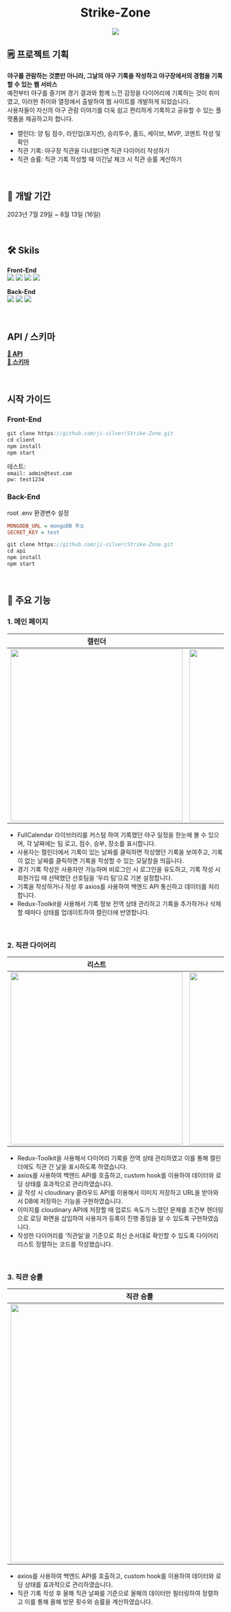 

<div align="center">
  
# Strike-Zone
 
<img src="https://github.com/ji-silver/Strike-Zone/assets/59919953/7182d4f4-4933-42ef-821c-249369c0994e">
 
</div>


## 🗒️ 프로젝트 기획
**야구를 관람하는 것뿐만 아니라, 그날의 야구 기록을 작성하고 야구장에서의 경험을 기록할 수 있는 웹 서비스** <br />
예전부터 야구를 즐기며 경기 결과와 함께 느낀 감정을 다이어리에 기록하는 것이 취미였고, 이러한 취미와 열정에서 출발하여 웹 사이트를 개발하게 되었습니다.<br />
사용자들이 자신의 야구 관람 이야기를 더욱 쉽고 편리하게 기록하고 공유할 수 있는 플랫폼을 제공하고자 합니다.

- 캘린더: 양 팀 점수, 라인업(포지션), 승리투수, 홀드, 세이브, MVP, 코멘트 작성 및 확인
- 직관 기록: 야구장 직관을 다녀왔다면 직관 다이어리 작성하기
- 직관 승률: 직관 기록 작성할 때 이긴날 체크 시 직관 승률 계산하기

<br />

## 📅 개발 기간
2023년 7월 29일 ~ 8월 13일 (16일)

<br />

## 🛠 Skils
****Front-End**** <br />
<img src="https://img.shields.io/badge/React-61DAFB?style=for-the-badge&logo=React&logoColor=black"/>
<img src="https://img.shields.io/badge/Redux-764ABC?style=for-the-badge&logo=Redux&logoColor=white"/>
<img src="https://img.shields.io/badge/Sass-CC6699?style=for-the-badge&logo=Sass&logoColor=white"/>
<img src="https://img.shields.io/badge/styled--components-DB7093?style=for-the-badge&logo=styled-components&logoColor=white"/>

****Back-End**** <br />
<img src="https://img.shields.io/badge/Node.js-339933?style=for-the-badge&logo=Node.js&logoColor=white"/>
<img src="https://img.shields.io/badge/MongoDB-47A248?style=for-the-badge&logo=MongoDB&logoColor=white"/>
<img src="https://img.shields.io/badge/Express.js-000000?style=for-the-badge&logo=express&logoColor=white"/>

<br />

## API / 스키마
<a href="https://www.notion.so/830dc7a1eabe4632a9f76e3796e9dcf5?v=3575e23e23844143b39e4da754852ff7&pvs=4" target="_blank">**📗 API**</a> <br />
<a href="https://www.notion.so/a21ed8e8164449f4be611106b5f65f81?pvs=4" target="_blank">**📕 스키마**</a>

<br />

## 시작 가이드
### Front-End
```javascript
git clone https://github.com/ji-silver/Strike-Zone.git
cd client
npm install
npm start
```
테스트:<br/>
`email: admin@test.com`<br/>
`pw: test1234`

### Back-End
root .env 환경변수 설정
```ini
MONGODB_URL = mongoDB 주소
SECRET_KEY = test
```

```javascript
git clone https://github.com/ji-silver/Strike-Zone.git
cd api
npm install
npm start
```

<br />

## 📌 주요 기능
### 1. 메인 페이지

|캘린더|기록 모달|
|------|------|
|<img src="https://github.com/ji-silver/Player/assets/59919953/e5e7ae58-1a4b-4b96-b375-ad5e1bd032ec" width="400" height="auto"/>|<img src="https://github.com/ji-silver/Player/assets/59919953/83dbd54a-237d-4acd-b40b-b7e4567d086a" width="400" height="auto"/>|

- FullCalendar 라이브러리를 커스텀 하여 기록했던 야구 일정을 한눈에 볼 수 있으며, 각 날짜에는 팀 로고, 점수, 승부, 장소를 표시합니다.
- 사용자는 캘린더에서 기록이 있는 날짜를 클릭하면 작성했던 기록을 보여주고, 기록이 없는 날짜를 클릭하면 기록을 작성할 수 있는 모달창을 띄웁니다.
- 경기 기록 작성은 사용자만 가능하며 비로그인 시 로그인을 유도하고, 기록 작성 시 회원가입 때 선택했던 선호팀을 ‘우리 팀’으로 기본 설정합니다.
- 기록을 작성하거나 작성 후 axios를 사용하여 백엔드 API 통신하고 데이터를 처리합니다.
- Redux-Toolkit을 사용해서 기록 정보 전역 상태 관리하고 기록을 추가하거나 삭제할 때마다 상태를 업데이트하여 캘린더에 반영합니다.

<br />

### 2. 직관 다이어리

|리스트|글 작성 확인|
|------|------|
|<img src="https://github.com/ji-silver/Player/assets/59919953/575772fb-746b-4e35-8514-f346db5dcc8a" width="400" height="auto"/>|<img src="https://github.com/ji-silver/Player/assets/59919953/eba22ccf-7729-4737-9947-ab08c488856b" width="400" height="auto"/>|

- Redux-Toolkit을 사용해서 다이어리 기록을 전역 상태 관리하였고 이를 통해 캘린더에도 직관 간 날을 표시하도록 하였습니다.
- axios를 사용하여 백엔드 API를 호출하고, custom hook를 이용하여 데이터와 로딩 상태를 효과적으로 관리하였습니다.
- 글 작성 시 cloudinary 클라우드 API를 이용해서 이미지 저장하고 URL을 받아와서 DB에 저장하는 기능을 구현하였습니다.
- 이미지를 cloudinary API에 저장할 때 업로드 속도가 느렸던 문제를 조건부 렌더링으로 로딩 화면을 삽입하여 사용자가 등록이 진행 중임을 알 수 있도록 구현하였습니다.
- 작성한 다이어리를 ‘직관일’을 기준으로 최신 순서대로 확인할 수 있도록 다이어리 리스트 정렬하는 코드를 작성했습니다.

<br />

### 3. 직관 승률

|직관 승률|모바일|
|------|------|
|<img src="https://github.com/ji-silver/Player/assets/59919953/6722e789-e1d7-4f87-8ed0-cf2f003a2034" width="600" height="auto"/>|<img src="https://github.com/ji-silver/Player/assets/59919953/8a2ca736-9a6a-4825-9bc9-e0e2adab23bc" width="auto" height="300"/>|

- axios를 사용하여 백엔드 API를 호출하고, custom hook를 이용하여 데이터와 로딩 상태를 효과적으로 관리하였습니다.
- 직관 기록 작성 후 올해 직관 날짜를 기준으로 올해의 데이터만 필터링하여 정렬하고 이를 통해 올해 방문 횟수와 승률을 계산하였습니다.
